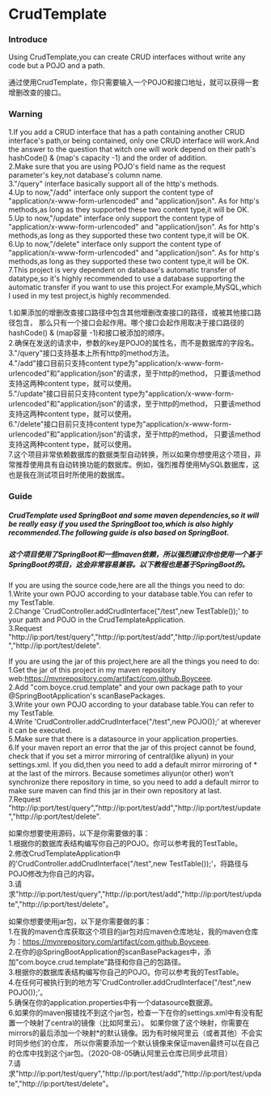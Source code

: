 # CrudTemplate

### Introduce
Using CrudTemplate,you can create CRUD interfaces without write any code but a POJO and a path.

通过使用CrudTemplate，你只需要输入一个POJO和接口地址，就可以获得一套增删改查的接口。

### Warning
1.If you add a CRUD interface that has a path containing another CRUD interface's path,or being contained,
only one CRUD interface will work.And the answer to the question that witch one will work depend on their path's hashCode() & (map's capacity -1) and the order of addition.  
2.Make sure that you are using POJO's field name as the request parameter's key,not database's column name.  
3."/query" interface basically support all of the http's methods.  
4.Up to now,"/add" interface only support the content type of "application/x-www-form-urlencoded" and "application/json".
As for http's methods,as long as they supported these two content type,it will be OK.  
5.Up to now,"/update" interface only support the content type of "application/x-www-form-urlencoded" and "application/json".
As for http's methods,as long as they supported these two content type,it will be OK.  
6.Up to now,"/delete" interface only support the content type of "application/x-www-form-urlencoded" and "application/json".
As for http's methods,as long as they supported these two content type,it will be OK.  
7.This project is very dependent on database's automatic transfer of datatype,so it's highly recommended to 
use a database supporting the automatic transfer if you want to use this project.For example,MySQL,which I used in my test project,is highly recommended.  

1.如果添加的增删改查接口路径中包含其他增删改查接口的路径，或被其他接口路径包含，
那么只有一个接口会起作用。哪个接口会起作用取决于接口路径的hashCode() & (map容量 -1)和接口被添加的顺序。  
2.确保在发送的请求中，参数的key是POJO的属性名，而不是数据库的字段名。  
3."/query"接口支持基本上所有http的method方法。  
4."/add"接口目前只支持content type为"application/x-www-form-urlencoded"和"application/json"的请求，至于http的method，
只要该method支持这两种content type，就可以使用。  
5."/update"接口目前只支持content type为"application/x-www-form-urlencoded"和"application/json"的请求，至于http的method，
只要该method支持这两种content type，就可以使用。  
6."/delete"接口目前只支持content type为"application/x-www-form-urlencoded"和"application/json"的请求，至于http的method，
只要该method支持这两种content type，就可以使用。  
7.这个项目非常依赖数据库的数据类型自动转换，所以如果你想使用这个项目，非常推荐使用具有自动转换功能的数据库。例如，强烈推荐使用MySQL数据库，这也是我在测试项目时所使用的数据库。  

### Guide
##### CrudTemplate used SpringBoot and some maven dependencies,so it will be really easy if you used the SpringBoot too,which is also highly recommended.The following guide is also based on SpringBoot.
##### 这个项目使用了SpringBoot和一些maven依赖，所以强烈建议你也使用一个基于SpringBoot的项目，这会非常容易兼容。以下教程也是基于SpringBoot的。
If you are using the source code,here are all the things you need to do:  
1.Write your own POJO according to your database table.You can refer to my TestTable.  
2.Change 'CrudController.addCrudInterface("/test",new TestTable());' to your path and POJO in the CrudTemplateApplication.  
3.Request "http://ip:port/test/query","http://ip:port/test/add","http://ip:port/test/update","http://ip:port/test/delete".  

If you are using the jar of this project,here are all the things you need to do:  
1.Get the jar of this project in my maven repository web:https://mvnrepository.com/artifact/com.github.Boyceee.  
2.Add "com.boyce.crud.template" and your own package path to your @SpringBootApplication's scanBasePackages.  
3.Write your own POJO according to your database table.You can refer to my TestTable.  
4.Write 'CrudController.addCrudInterface("/test",new POJO());' at wherever it can be executed.  
5.Make sure that there is a datasource in your application.properties.  
6.If your maven report an error that the jar of this project cannot be found,
check that if you set a mirror mirroring of central(like aliyun) in your settings.xml.
If you did,then you need to add a default mirror mirroring of * at the last of the mirrors.
Because sometimes aliyun(or other) won't synchronize there repository in time,
so you need to add a default mirror to make sure maven can find this jar in their own repository at last.   
7.Request "http://ip:port/test/query","http://ip:port/test/add","http://ip:port/test/update","http://ip:port/test/delete".  

如果你想要使用源码，以下是你需要做的事：  
1.根据你的数据库表结构编写你自己的POJO。你可以参考我的TestTable。  
2.修改CrudTemplateApplication中的'CrudController.addCrudInterface("/test",new TestTable());'，将路径与POJO修改为你自己的内容。  
3.请求"http://ip:port/test/query","http://ip:port/test/add","http://ip:port/test/update","http://ip:port/test/delete"。  

如果你想要使用jar包，以下是你需要做的事：  
1.在我的maven仓库获取这个项目的jar包对应maven仓库地址，我的maven仓库为：https://mvnrepository.com/artifact/com.github.Boyceee.  
2.在你的@SpringBootApplication的scanBasePackages中，添加"com.boyce.crud.template"路径和你自己的包路径。  
3.根据你的数据库表结构编写你自己的POJO。你可以参考我的TestTable。  
4.在任何可被执行到的地方写'CrudController.addCrudInterface("/test",new POJO());'。  
5.确保在你的application.properties中有一个datasource数据源。  
6.如果你的maven报错找不到这个jar包，检查一下在你的settings.xml中有没有配置一个映射了central的镜像（比如阿里云）。
如果你做了这个映射，你需要在mirrors的最后添加一个映射*的默认镜像。因为有时候阿里云（或者其他）不会实时同步他们的仓库，
所以你需要添加一个默认镜像来保证maven最终可以在自己的仓库中找到这个jar包。（2020-08-05确认阿里云仓库已同步此项目）  
7.请求"http://ip:port/test/query","http://ip:port/test/add","http://ip:port/test/update","http://ip:port/test/delete"。  
